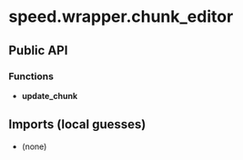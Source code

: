 # speed.wrapper.chunk_editor

## Public API


### Functions
- **update_chunk**

## Imports (local guesses)
- (none)